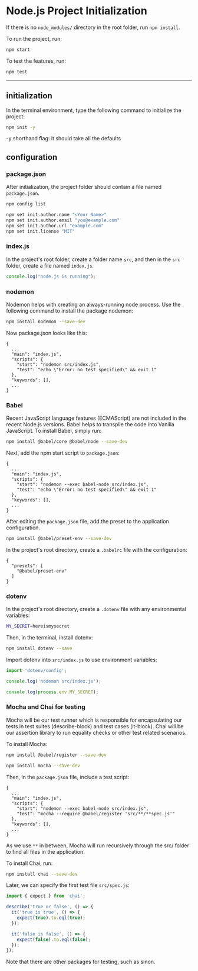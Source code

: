 # Node.js Project Initialization

If there is no `node_modules/` directory in the root folder, run `npm install`.

To run the project, run:

```bash
npm start
```

To test the features, run:

```bash
npm test
```

***

## initialization

In the terminal environment, type the following command to initialize the project:

```bash
npm init -y
```

-y shorthand flag: it should take all the defaults

## configuration

### package.json

After initialization, the project folder should contain a file named `package.json`.

```bash
npm config list

npm set init.author.name "<Your Name>"
npm set init.author.email "you@example.com"
npm set init.author.url "example.com"
npm set init.license "MIT"
```

### index.js

In the project's root folder, create a folder name `src`, and then in the `src` folder, create a file named `index.js`.

```javascript
console.log("node.js is running");
```

### nodemon

Nodemon helps with creating an always-running node process. Use the following command to install the package nodemon:

```bash
npm install nodemon --save-dev
```

Now package.json looks like this:

```json5
{
  ...
  "main": "index.js",
  "scripts": {
    "start": "nodemon src/index.js",
    "test": "echo \"Error: no test specified\" && exit 1"
  },
  "keywords": [],
  ...
}
```

### Babel

Recent JavaScript language features (ECMAScript) are not included in the recent Node.js versions. Babel helps to transpile the code into Vanilla JavaScript. To install Babel, simply run:

```bash
npm install @babel/core @babel/node --save-dev
```

Next, add the npm start script to `package.json`:

```json5
{
  ...
  "main": "index.js",
  "scripts": {
    "start": "nodemon --exec babel-node src/index.js",
    "test": "echo \"Error: no test specified\" && exit 1"
  },
  "keywords": [],
  ...
}
```

After editing the `package.json` file, add the preset to the application configuration.

```bash
npm install @babel/preset-env --save-dev
```

In the project's root directory, create a `.babelrc` file with the configuration:

```json5
{
  "presets": [
    "@babel/preset-env"
  ]
}
```

### dotenv

In the project's root directory, create a `.dotenv` file with any environmental variables:

```bash
MY_SECRET=hereismysecret
```

Then, in the terminal, install dotenv:

```bash
npm install dotenv --save
```

Import dotenv into `src/index.js` to use environment variables:

```javascript
import 'dotenv/config';

console.log('nodemon src/index.js');

console.log(process.env.MY_SECRET);
```

### Mocha and Chai for testing

Mocha will be our test runner which is responsible for encapsulating our tests in test suites (describe-block) and test cases (it-block). Chai will be our assertion library to run equality checks or other test related scenarios.

To install Mocha:

```bash
npm install @babel/register --save-dev
```

```bash
npm install mocha --save-dev
```

Then, in the `package.json` file, include a test script:

```json5
{
  ...
  "main": "index.js",
  "scripts": {
    "start": "nodemon --exec babel-node src/index.js",
    "test": "mocha --require @babel/register 'src/**/**spec.js'"
  },
  "keywords": [],
  ...
}
```

As we use `**` in between, Mocha will run recursively through the src/ folder to find all files in the application.

To install Chai, run:

```bash
npm install chai --save-dev
```

Later, we can specify the first test file `src/spec.js`:

```javascript
import { expect } from 'chai';

describe('true or false', () => {
  it('true is true', () => {
    expect(true).to.eql(true);
  });

  it('false is false', () => {
    expect(false).to.eql(false);
  });
});
```

Note that there are other packages for testing, such as sinon.
